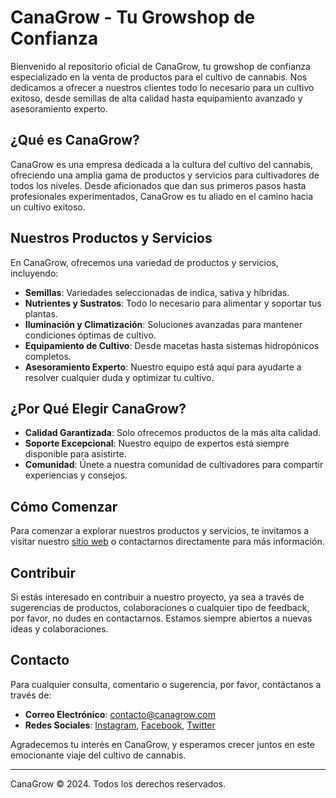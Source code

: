 # CanaGrow - Tu Growshop de Confianza

Bienvenido al repositorio oficial de CanaGrow, tu growshop de confianza especializado en la venta de productos para el cultivo de cannabis. Nos dedicamos a ofrecer a nuestros clientes todo lo necesario para un cultivo exitoso, desde semillas de alta calidad hasta equipamiento avanzado y asesoramiento experto.

## ¿Qué es CanaGrow?

CanaGrow es una empresa dedicada a la cultura del cultivo del cannabis, ofreciendo una amplia gama de productos y servicios para cultivadores de todos los niveles. Desde aficionados que dan sus primeros pasos hasta profesionales experimentados, CanaGrow es tu aliado en el camino hacia un cultivo exitoso.

## Nuestros Productos y Servicios

En CanaGrow, ofrecemos una variedad de productos y servicios, incluyendo:

- **Semillas**: Variedades seleccionadas de indica, sativa y híbridas.
- **Nutrientes y Sustratos**: Todo lo necesario para alimentar y soportar tus plantas.
- **Iluminación y Climatización**: Soluciones avanzadas para mantener condiciones óptimas de cultivo.
- **Equipamiento de Cultivo**: Desde macetas hasta sistemas hidropónicos completos.
- **Asesoramiento Experto**: Nuestro equipo está aquí para ayudarte a resolver cualquier duda y optimizar tu cultivo.

## ¿Por Qué Elegir CanaGrow?

- **Calidad Garantizada**: Solo ofrecemos productos de la más alta calidad.
- **Soporte Excepcional**: Nuestro equipo de expertos está siempre disponible para asistirte.
- **Comunidad**: Únete a nuestra comunidad de cultivadores para compartir experiencias y consejos.

## Cómo Comenzar

Para comenzar a explorar nuestros productos y servicios, te invitamos a visitar nuestro [sitio web](#) o contactarnos directamente para más información.

## Contribuir

Si estás interesado en contribuir a nuestro proyecto, ya sea a través de sugerencias de productos, colaboraciones o cualquier tipo de feedback, por favor, no dudes en contactarnos. Estamos siempre abiertos a nuevas ideas y colaboraciones.

## Contacto

Para cualquier consulta, comentario o sugerencia, por favor, contáctanos a través de:

- **Correo Electrónico**: contacto@canagrow.com
- **Redes Sociales**: [Instagram](#), [Facebook](#), [Twitter](#)

Agradecemos tu interés en CanaGrow, y esperamos crecer juntos en este emocionante viaje del cultivo de cannabis.

---

CanaGrow © 2024. Todos los derechos reservados.
